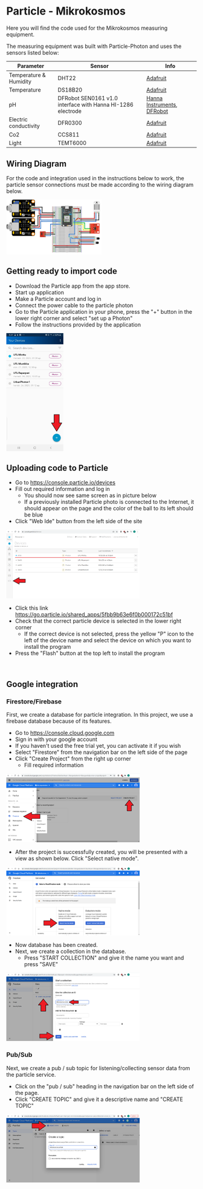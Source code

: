 # Particle - Mikrokosmos
Here you will find the code used for the Mikrokosmos measuring equipment.

The measuring equipment was built with Particle-Photon and uses the sensors listed below:

| Parameter | Sensor | Info |
| ----------- | ----------- | ----------- |
| Temperature & Humidity | DHT22 |[Adafruit](https://www.adafruit.com/product/385 "Adafruit-DHT22")|
| Temperature | DS18B20 |[Adafruit](https://www.adafruit.com/product/381 "Adafruit-DS18B20")|
| pH | DFRobot SEN0161 v1.0 interface with Hanna HI-1286 electrode |[Hanna Instruments](https://www.hannanorden.se/shop/sv/elektroder-ph-och-orp/8726-ph-electrode-plastic-body.html?search_query=HI-1286&results=6 "Hanna Instruments - HI-1286"), [DFRobot](https://wiki.dfrobot.com/Analog_pH_Meter_Pro_SKU_SEN0169 "DFRobot v1.0 interface")|
| Electric conductivity | DFR0300 |[Adafruit](https://www.dfrobot.com/product-1123.html "DFRobot 0300 - electrical conductivity sensor")|
| Co2 | CCS811 |[Adafruit](https://www.sparkfun.com/products/14193 "Sparkfun - CCS811 Co2-sensor")|
| Light | TEMT6000 |[Adafruit](https://www.sparkfun.com/products/8688 "Sparkfun - TEMT6000 light-sensor")|


## Wiring Diagram
For the code and integration used in the instructions below to work, the particle sensor connections must be made according to the wiring diagram below.

<img src="https://github.com/Yooru6/Urbanfarmlab/blob/main/Pictures/Particle-Mikrokosmos_connections.png" width="50%" height="50%">

## Getting ready to import code

- Download the Particle app from the app store.
- Start up application
- Make a Particle account and log in
- Connect the power cable to the particle photon
- Go to the Particle application in your phone, press the "+" button in the lower right corner and select "set up a Photon"
- Follow the instructions provided by the application

<img src="https://github.com/Yooru6/Urbanfarmlab/blob/main/Pictures/ParticleApp-alkun%C3%A4ytt%C3%B6.jpg" width="30%" height="30%">

## Uploading code to Particle

- Go to https://console.particle.io/devices
- Fill out required information and log in
  - You should now see same screen as in picture below
  - If a previously installed Particle photo is connected to the Internet, it should appear on the page and the color of the ball to its left should be blue
- Click "Web Ide" button from the left side of the site
<img src="https://github.com/Yooru6/Urbanfarmlab/blob/main/Pictures/Console_particle_io_v2.png" width="70%" height="70%">

- Click this link https://go.particle.io/shared_apps/5fbb9b63e6f0b000172c51bf
- Check that the correct particle device is selected in the lower right corner
  - If the correct device is not selected, press the yellow "P" icon to the left of the device name and select the device on which you want to install the program
- Press the "Flash" button at the top left to install the program

<IMAGE>

## Google integration
### Firestore/Firebase
First, we create a database for particle integration. In this project, we use a firebase database because of its features.
 - Go to https://console.cloud.google.com
 - Sign in with your google account
 - If you haven't used the free trial yet, you can activate it if you wish
 - Select "Firestore" from the navigation bar on the left side of the page
 - Click "Create Project" from the right up corner
   - Fill required information
 
 <img src="https://github.com/Yooru6/Urbanfarmlab/blob/main/Pictures/Firestore-createproject.png" width="70%" height="70%">
 
 - After the project is successfully created, you will be presented with a view as shown below. Click "Select native mode".
 <img src="https://github.com/Yooru6/Urbanfarmlab/blob/main/Pictures/Firestore-nativemode.png" width="70%" height="70%">
 
 - Now database has been created.
 - Next, we create a collection in the database. 
   - Press "START COLLECTION" and give it the name you want and press "SAVE"
<img src="https://github.com/Yooru6/Urbanfarmlab/blob/main/Pictures/firestore-collection-v2.png" width="70%" height="70%">

### Pub/Sub
Next, we create a pub / sub topic for listening/collecting sensor data from the particle service. 
- Click on the "pub / sub" heading in the navigation bar on the left side of the page.
- Click "CREATE TOPIC" and give it a descriptive name and "CREATE TOPIC"
<img src="https://github.com/Yooru6/Urbanfarmlab/blob/main/Pictures/pubsub-topicname-v2.png" width="70%" height="70%">


